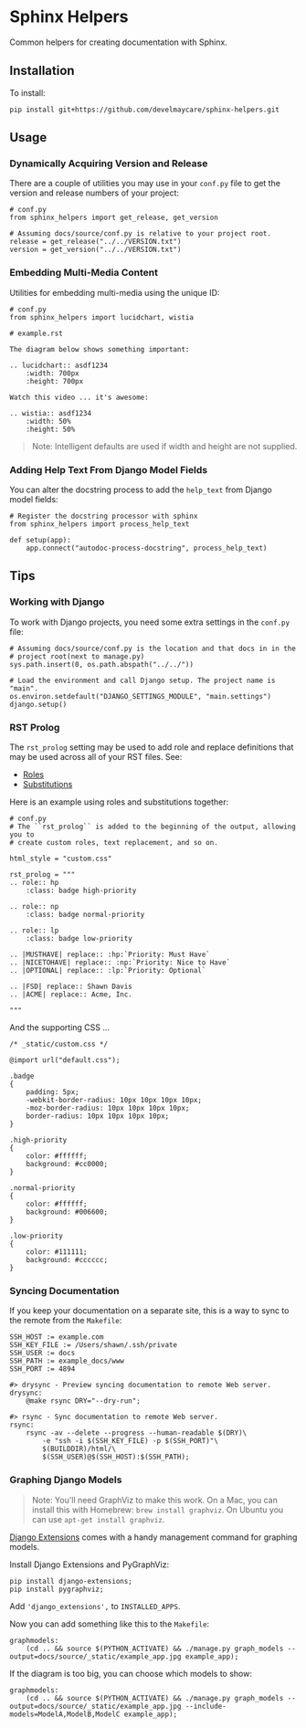 # Sphinx Helpers

Common helpers for creating documentation with Sphinx.

## Installation

To install:

    pip install git+https://github.com/develmaycare/sphinx-helpers.git

## Usage

### Dynamically Acquiring Version and Release

There are a couple of utilities you may use in your ``conf.py`` file to get the
version and release numbers of your project:

    # conf.py
    from sphinx_helpers import get_release, get_version

    # Assuming docs/source/conf.py is relative to your project root.
    release = get_release("../../VERSION.txt")
    version = get_version("../../VERSION.txt")

### Embedding Multi-Media Content

Utilities for embedding multi-media using the unique ID:

    # conf.py
    from sphinx_helpers import lucidchart, wistia
   
    # example.rst

    The diagram below shows something important:

    .. lucidchart:: asdf1234
        :width: 700px
        :height: 700px

    Watch this video ... it's awesome:

    .. wistia:: asdf1234
        :width: 50%
        :height: 50%

> Note: Intelligent defaults are used if width and height are not supplied.

### Adding Help Text From Django Model Fields

You can alter the docstring process to add the ``help_text`` from Django model
fields:

    # Register the docstring processor with sphinx
    from sphinx_helpers import process_help_text

    def setup(app):
        app.connect("autodoc-process-docstring", process_help_text)

## Tips

### Working with Django

To work with Django projects, you need some extra settings in the ``conf.py``
file:

    # Assuming docs/source/conf.py is the location and that docs in in the
    # project root(next to manage.py)
    sys.path.insert(0, os.path.abspath("../../"))

    # Load the environment and call Django setup. The project name is "main".
    os.environ.setdefault("DJANGO_SETTINGS_MODULE", "main.settings")
    django.setup()

### RST Prolog

The ``rst_prolog`` setting may be used to add role and replace definitions that
may be used across all of your RST files. See:

- [Roles][rst_roles]
- [Substitutions][rst_subs]
    
[rst_roles]: http://docutils.sourceforge.net/docs/ref/rst/directives.html#custom-interpreted-text-roles
[rst_subs]: http://docutils.sourceforge.net/docs/ref/rst/directives.html#directives-for-substitution-definitions

Here is an example using roles and substitutions together:

    # conf.py
    # The ``rst_prolog`` is added to the beginning of the output, allowing you to
    # create custom roles, text replacement, and so on.

    html_style = "custom.css"
    
    rst_prolog = """
    .. role:: hp
        :class: badge high-priority

    .. role:: np
        :class: badge normal-priority

    .. role:: lp
        :class: badge low-priority

    .. |MUSTHAVE| replace:: :hp:`Priority: Must Have`
    .. |NICETOHAVE| replace:: :np:`Priority: Nice to Have`
    .. |OPTIONAL| replace:: :lp:`Priority: Optional`

    .. |FSD| replace:: Shawn Davis
    .. |ACME| replace:: Acme, Inc.

    """

And the supporting CSS ...

    /* _static/custom.css */

    @import url("default.css");

    .badge
    {
        padding: 5px;
        -webkit-border-radius: 10px 10px 10px 10px;
        -moz-border-radius: 10px 10px 10px 10px;
        border-radius: 10px 10px 10px 10px;
    }

    .high-priority
    {
        color: #ffffff;
        background: #cc0000;
    }

    .normal-priority
    {
        color: #ffffff;
        background: #006600;
    }

    .low-priority
    {
        color: #111111;
        background: #cccccc;
    }

### Syncing Documentation

If you keep your documentation on a separate site, this is a way to sync to the
remote from the ``Makefile``:

    SSH_HOST := example.com
    SSH_KEY_FILE := /Users/shawn/.ssh/private
    SSH_USER := docs
    SSH_PATH := example_docs/www
    SSH_PORT := 4894

    #> drysync - Preview syncing documentation to remote Web server.
    drysync:
        @make rsync DRY="--dry-run";

    #> rsync - Sync documentation to remote Web server.
    rsync:
        rsync -av --delete --progress --human-readable $(DRY)\
            -e "ssh -i $(SSH_KEY_FILE) -p $(SSH_PORT)"\
            $(BUILDDIR)/html/\
            $(SSH_USER)@$(SSH_HOST):$(SSH_PATH);

### Graphing Django Models

> Note: You'll need GraphViz to make this work. On a Mac, you can install this
> with Homebrew: ``brew install graphviz``. On Ubuntu you can use 
> ``apt-get install graphviz``.

[Django Extensions][django_extensions] comes with a handy management command
for graphing models.

[django_extensions]: http://django-extensions.readthedocs.io/en/latest/index.html

Install Django Extensions and PyGraphViz:

    pip install django-extensions;
    pip install pygraphviz;

Add ``'django_extensions',`` to ``INSTALLED_APPS``.

Now you can add something like this to the ``Makefile``:

    graphmodels:
        (cd .. && source $(PYTHON_ACTIVATE) && ./manage.py graph_models --output=docs/source/_static/example_app.jpg example_app);

If the diagram is too big, you can choose which models to show:

    graphmodels:
        (cd .. && source $(PYTHON_ACTIVATE) && ./manage.py graph_models --output=docs/source/_static/example_app.jpg --include-models=ModelA,ModelB,ModelC example_app);